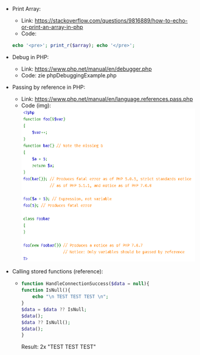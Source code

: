 * Print Array:  
  * Link: https://stackoverflow.com/questions/9816889/how-to-echo-or-print-an-array-in-php  
  * Code: 
  ```php 
  echo '<pre>'; print_r($array); echo '</pre>';
  ```

* Debug in PHP:  
  * Link: https://www.php.net/manual/en/debugger.php  
  * Code: zie phpDebuggingExample.php  
  
* Passing by reference in PHP:  
  * Link: https://www.php.net/manual/en/language.references.pass.php  
  * Code (img):  
  ![Image of Passing By Reference PHP Code](https://github.com/TVeegy/Web-Mobile-TiboVanGindertaelen2019/blob/master/Research/img/PHP_PassingByReference.PNG)
  
* Calling stored functions (reference):
  * ```php
    function HandleConnectionSuccess($data = null){
    function IsNull(){
        echo "\n TEST TEST TEST \n";
    }
    $data = $data ?? IsNull;
    $data();
    $data ?? IsNull();
    $data();
    }
    ```  
    Result: 2x "TEST TEST TEST"

